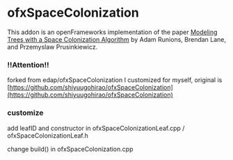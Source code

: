  # ofxSpaceColonization

This addon is an openFrameworks implementation of the paper [Modeling Trees with a Space Colonization Algorithm](http://algorithmicbotany.org/papers/colonization.egwnp2007.large.pdf) by Adam Runions, Brendan Lane, and Przemyslaw Prusinkiewicz.

### !!Attention!!
 forked from edap/ofxSpaceColonization
 I customized for myself, original is [https://github.com/shiyuugohirao/ofxSpaceColonization](https://github.com/shiyuugohirao/ofxSpaceColonization)

### customize
add leafID and  constructor in ofxSpaceColonizationLeaf.cpp / ofxSpaceColonizationLeaf.h
 
change build() in ofxSpaceColonization.cpp

